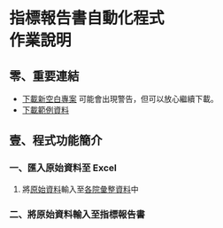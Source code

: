 # 指標報告書自動化程式<br/>作業說明

## 零、重要連結

- [下載新空白專案](https://minhaskamal.github.io/DownGit/#/home?url=https:%2F%2Fgithub.com%2Fchenshenyi%2FIndex-Evaluation-Analysis-Report%2Ftree%2Fmain%2Ftemplate)
可能會出現警告，但可以放心繼續下載。
- [下載範例資料](https://minhaskamal.github.io/DownGit/#/home?url=https:%2F%2Fgithub.com%2Fchenshenyi%2FIndex-Evaluation-Analysis-Report%2Ftree%2Fmain%2Fexample)

## 壹、程式功能簡介

### 一、匯入原始資料至 Excel

1. 將[原始資料](0.%20原始資料/)輸入至[各院彙整資料](1.%20各院彙整資料/)中

### 二、將原始資料輸入至指標報告書
